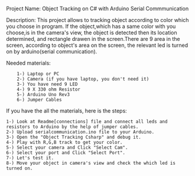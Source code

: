 Project Name: Object Tracking on C# with Arduino Serial Commmunication

Description: This project allows to tracking object according to color which you choose in program.
If the object,which has a same color with you choose,is in the camera's view, the object is detected then
its location determined, and rectangle drawen in the screen.There are 9 area in the screen, according to
object's area on the screen, the relevant led is turned on by arduino(serial communication).

Needed materials:

		1-) Laptop or PC
		2-) Camera (if you have laptop, you don't need it)
		3-) You have need 9 LED
		4-) 9 X 330 ohm Resistor
		5-) Arduino Uno Rev3
		6-) Jumper Cables
		
If you have the all the materials, here is the steps:

	1-) Look at Readme[connections] file and connect all leds and resistors to Arduino by the help of jumper cables.
	2-) Upload serialcommunication.ino file to your Arduino.
	3-) Open the "Object Tracking Csharp" and debug it.
	4-) Play with R,G,B track to get your color.
	5-) Select your camera and Click "Select Cam".
	6-) Select your port and Click "Select Port".
	7-) Let's test it.
	8-) Move your object in camera's view and check the which led is turned on.
